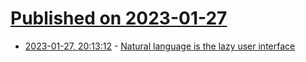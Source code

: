 # [Published on 2023-01-27](index.md)

* [2023-01-27, 20:13:12](https://lobste.rs/s/h3ypje/natural_language_is_lazy_user_interface) - [Natural language is the lazy user interface](https://austinhenley.com/blog/naturallanguageui.html)
